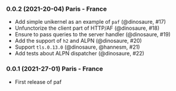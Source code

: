### 0.0.2 (2021-20-04) Paris - France

- Add simple unikernel as an example of `paf` (@dinosaure, #17)
- Unfunctorize the client part of HTTP/AF (@dinosaure, #18)
- Ensure to pass queries to the server handler (@dinosaure, #19)
- Add the support of `h2` and ALPN (@dinosaure, #20)
- Support `tls.0.13.0` (@dinosaure, @hannesm, #21)
- Add tests about ALPN dispatcher (@dinosaure, #22)

### 0.0.1 (2021-27-01) Paris - France

- First release of paf
